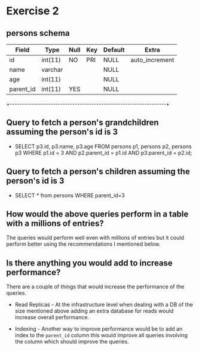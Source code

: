# Exercise 2
## persons schema

| Field       | Type      | Null | Key | Default | Extra          |
| ----------- | --------- | ---- | --- | ------- | -------------- |
| id          | int(11)   | NO   | PRI | NULL    | auto_increment |
| name        | varchar   |      |     | NULL    |                |
| age         | int(11)   |      |     | NULL    |                |
| parent_id   | int(11)   | YES  |     | NULL    |                |
+-----------------------------------------------------------------+


## Query to fetch a person's grandchildren assuming the person's id is 3
- SELECT p3.id, p3.name, p3.age FROM persons p1, persons p2, persons p3 WHERE p1.id = 3 AND p2.parent_id = p1.id AND p3.parent_id = p2.id;

## Query to fetch a person's children assuming the person's id is 3
- SELECT * from persons WHERE parent_id=3

## How would the above queries perform in a table with a millions of entries?
The queries would perform well even with millions of entries but it could perform better using the recommendations I mentioned below.

## Is there anything you would add to increase performance?
There are a couple of things that would increase the performance of the queries.
* Read Replicas - At the infrastructure level when dealing with a DB of the size mentioned above
  adding an extra database for reads would increase overall performance.

* Indexing - Another way to improve performance would be to add an index to the `parent_id` column this would improve all queries involving the column which should improve the queries.
